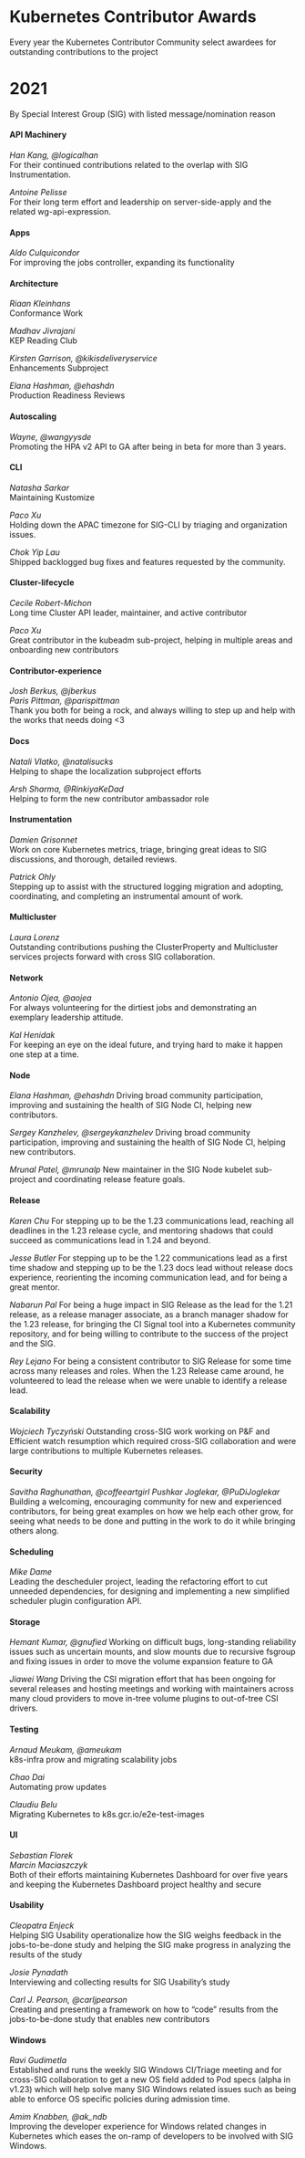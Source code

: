 # Kubernetes Contributor Awards

Every year the Kubernetes Contributor Community select awardees for outstanding contributions to the project

# 2021

By Special Interest Group (SIG) with listed message/nomination reason

#### API Machinery

*Han Kang, @logicalhan*  
For their continued contributions related to the overlap with SIG Instrumentation.

*Antoine Pelisse*  
For their long term effort and leadership on server-side-apply and the related wg-api-expression. 

#### Apps

*Aldo Culquicondor*  
For improving the jobs controller, expanding its functionality

#### Architecture

*Riaan Kleinhans*  
Conformance Work

*Madhav Jivrajani*  
KEP Reading Club  

*Kirsten Garrison, @kikisdeliveryservice*  
Enhancements Subproject

*Elana Hashman, @ehashdn*  
Production Readiness Reviews 

#### Autoscaling

*Wayne, @wangyysde*  
Promoting the HPA v2 API to GA after being in beta for more than 3 years.

#### CLI

*Natasha Sarkar*  
Maintaining Kustomize

*Paco Xu*  
Holding down the APAC timezone for SIG-CLI by triaging and organization issues.

*Chok Yip Lau*  
Shipped backlogged bug fixes and features requested by the community.

#### Cluster-lifecycle

*Cecile Robert-Michon*  
Long time Cluster API leader, maintainer, and active contributor 
  
*Paco Xu*  
Great contributor in the kubeadm sub-project, helping in multiple areas and onboarding new contributors

#### Contributor-experience

*Josh Berkus, @jberkus  
Paris Pittman, @parispittman*  
Thank you both for being a rock, and always willing to step up and help with the works that needs doing <3

#### Docs

*Natali Vlatko, @natalisucks*  
Helping to shape the localization subproject efforts
  
*Arsh Sharma, @RinkiyaKeDad*  
Helping to form the new contributor ambassador role

#### Instrumentation

*Damien Grisonnet*  
Work on core Kubernetes metrics, triage, bringing great ideas to SIG discussions, and thorough, detailed reviews.
  
*Patrick Ohly*  
Stepping up to assist with the structured logging migration and adopting, coordinating, and completing an instrumental amount of work.

#### Multicluster

*Laura Lorenz*  
Outstanding contributions pushing the ClusterProperty and Multicluster services projects forward with cross SIG collaboration.

#### Network

*Antonio Ojea, @aojea*  
For always volunteering for the dirtiest jobs and demonstrating an exemplary leadership attitude.
  
*Kal Henidak*    
For keeping an eye on the ideal future, and trying hard to make it happen one step at a time.

#### Node

*Elana Hashman, @ehashdn*
Driving broad community participation, improving and sustaining the health of SIG Node CI, helping new contributors.
  
*Sergey Kanzhelev, @sergeykanzhelev*
Driving broad community participation, improving and sustaining the health of SIG Node CI, helping new contributors.
  
*Mrunal Patel, @mrunalp*
New maintainer in the SIG Node kubelet sub-project and coordinating release feature goals.

#### Release
*Karen Chu* 
For stepping up to be the 1.23 communications lead, reaching all deadlines in the 1.23 release cycle, and mentoring shadows that could succeed as communications lead in 1.24 and beyond.
  
*Jesse Butler*
For stepping up to be the 1.22 communications lead as a first time shadow and stepping up to be the 1.23 docs lead without release docs experience, reorienting the incoming communication lead, and for being a great mentor.
  
*Nabarun Pal*
For being a huge impact in SIG Release as the lead for the 1.21 release, as a release manager associate, as a branch manager shadow for the 1.23 release, for bringing the CI Signal tool into a Kubernetes community repository, and for being willing to contribute to the success of the project and the SIG.
  
*Rey Lejano*
For being a consistent contributor to SIG Release for some time across many releases and roles. When the 1.23 Release came around, he volunteered to lead the release when we were unable to identify a release lead.


#### Scalability
*Wojciech Tyczyński*
Outstanding cross-SIG work working on P&F and Efficient watch resumption which required cross-SIG collaboration and were large contributions to multiple Kubernetes releases.

#### Security

*Savitha Raghunathan, @coffeeartgirl*
*Pushkar Joglekar, @PuDiJoglekar*
Building a welcoming, encouraging community for new and experienced contributors, for being great examples on how we help each other grow, for seeing what needs to be done and putting in the work to do it while bringing others along.

#### Scheduling
*Mike Dame*  
Leading the descheduler project, leading the refactoring effort to cut unneeded dependencies, for designing and implementing a new simplified scheduler plugin configuration API.


#### Storage

*Hemant Kumar, @gnufied*
Working on difficult bugs, long-standing reliability issues such as uncertain mounts, and slow mounts due to recursive fsgroup and fixing issues in order to move the volume expansion feature to GA 

*Jiawei Wang*
Driving the CSI migration effort that has been ongoing for several releases and hosting meetings and working with maintainers across many cloud providers to move in-tree volume plugins to out-of-tree CSI drivers.

#### Testing

*Arnaud Meukam, @ameukam*  
k8s-infra prow and migrating scalability jobs
  
*Chao Dai*   
Automating prow updates
  
*Claudiu Belu*    
Migrating Kubernetes to k8s.gcr.io/e2e-test-images


#### UI

*Sebastian Florek  
Marcin Maciaszczyk*  
Both of their efforts maintaining Kubernetes Dashboard for over five years and keeping the Kubernetes Dashboard project healthy and secure

#### Usability

*Cleopatra Enjeck*  
Helping SIG Usability operationalize how the SIG weighs feedback in the jobs-to-be-done study and helping the SIG make progress in analyzing the results of the study
  
*Josie Pynadath*   
Interviewing and collecting results for SIG Usability’s study 
  
*Carl J. Pearson, @carljpearson*     
Creating and presenting a framework on how to “code” results from the jobs-to-be-done study that enables new contributors


#### Windows

*Ravi Gudimetla*     
Established and runs the weekly SIG Windows CI/Triage meeting and for cross-SIG collaboration to get a new OS field added to Pod specs (alpha in v1.23) which will help solve many SIG Windows related issues such as being able to enforce OS specific policies during admission time.  
  
*Amim Knabben, @ak_ndb*    
Improving the developer experience for Windows related changes in Kubernetes which eases the on-ramp of developers to be involved with SIG Windows.
